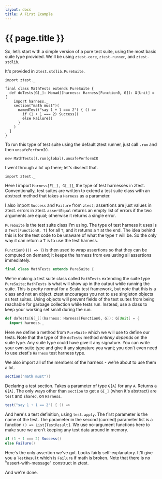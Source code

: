 ```yaml
---
layout: docs
title: A First Example
---
```


# {{ page.title }}

So, let’s start with a simple version of a pure test suite, using the most
basic suite type provided. We'll be using `ztest-core`, `ztest-runner`, and
`ztest-stdlib`.

It's provided in `ztest.stdlib.PureSuite`.

```tut:silent
import ztest._

final class MathTests extends PureSuite {
  def doTests[G[_]: Monad](harness: Harness[Function0, G]): G[Unit] = {
    import harness._
    section("math must")(
      namedTest("say 1 + 1 === 2") { () =>
        if (1 + 1 === 2) Success()
        else Failure()
      }
    )
  }
}
```

To run this type of test suite using the default ztest runner, just
call `.run` and then `unsafePerformIO`.

```tut:book
new MathTests().run(global).unsafePerformIO
```

I went through a lot up there; let's dissect that.

```tut:silent
import ztest._
```

Here I import `Harness[F[_], G[_]]`, the type of test harnesses in ztest.
Conventionally, test suites are written to extend a test suite class
with an abstract method that takes a `Harness` as a parameter.

I also import `Success` and `Failure` from `ztest`; assertions are just values
in ztest.  errors in ztest. `assertEqual` returns an empty list of errors if
the two arguments are equal; otherwise it returns a single error.

`PureSuite` is the test suite class I'm using. The type of test harness it uses
is a `Test[Function0, T]` for all `T`, and it returns a `T` at the end. The
idea behind this is for the test code to be unaware of what the type `T` will
be. So the only way it can return a `T` is to use the test harness.

`Function0` (`() => ?`) is then used to wrap assertions so that they can be
computed on demand; it keeps the harness from evaluating all assertions
immediately.

```scala
final class MathTests extends PureSuite {
```

We're making a test suite class called `MathTests` extending the suite type
`PureSuite`; `MathTests` is what will show up in the output while running the
suite. This is pretty normal for a Scala test framework, but note that this is
a class and not an object. ztest encourages you not to use singleton objects as
test suites. Using objects will prevent fields of the test suites from being
reachable for garbage collection while tests run. Instead, use a class to keep
your working set small during the run.

```scala
def doTests[G[_]](harness: Harness[Function0, G]): G[Unit] = {
  import harness._
```

Here we define a method from `PureSuite` which we will use to define our tests.
Note that the type of the `doTests` method *entirely depends* on the suite type.
Any suite type could have give it any signature. You can write your own suite
type and give it any signature you want; you don't even need to use ztest's
`Harness` test harness type.

We also import all of the members of the harness - we're about to use them a
lot.

```scala
section("math must")(
```

Declaring a test section. Takes a parameter of type `G[A]` for any `A`. Returns a
`G[A]`. The only ways other than `section` to get a `G[_]` (when it's abstract)
are `test` and `shared`, on `Harness`.

```scala
test("say 1 + 1 == 2") { () =>
```

And here's a test definition, using `test.apply`.  The first parameter is the
name of the test. The parameter in the second (curried) parameter list is a
function `() => List[TestResult]`. We use no-argument functions here to make
sure we aren't keeping any test data around in memory.

```scala
if (1 + 1 === 2) Success()
else Failure()
```

Here's the only assertion we've got. Looks fairly self-explanatory.  It'll give
you a `TestResult` which is `Failure` if math is broken. Note that there is no
"assert-with-message" construct in ztest.

And we're done.
